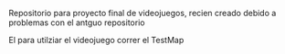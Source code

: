 Repositorio para proyecto final de videojuegos, recien creado debido a problemas con el antguo repositorio

El para utilziar el videojuego correr el TestMap
